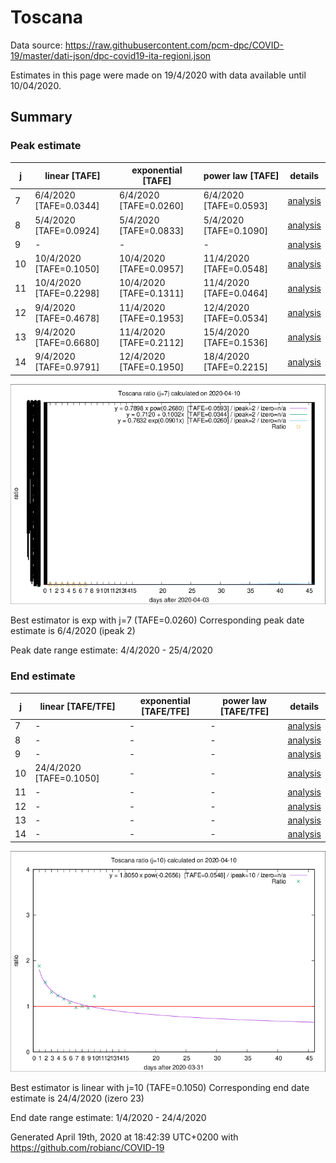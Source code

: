 # Toscana


Data source: https://raw.githubusercontent.com/pcm-dpc/COVID-19/master/dati-json/dpc-covid19-ita-regioni.json

Estimates in this page were made on 19/4/2020 with data available until 10/04/2020.


## Summary 

### Peak estimate 
|j|linear [TAFE]|exponential [TAFE]|power law [TAFE]|details|
|---|----|-----------|---------|-------|
|7|6/4/2020 [TAFE=0.0344]|6/4/2020 [TAFE=0.0260]|6/4/2020 [TAFE=0.0593]|[analysis](COVID-19_toscana_j7_2020-04-10.md)|
|8|5/4/2020 [TAFE=0.0924]|5/4/2020 [TAFE=0.0833]|5/4/2020 [TAFE=0.1090]|[analysis](COVID-19_toscana_j8_2020-04-10.md)|
|9|-|-|-|[analysis](COVID-19_toscana_j9_2020-04-10.md)|
|10|10/4/2020 [TAFE=0.1050]|10/4/2020 [TAFE=0.0957]|11/4/2020 [TAFE=0.0548]|[analysis](COVID-19_toscana_j10_2020-04-10.md)|
|11|10/4/2020 [TAFE=0.2298]|10/4/2020 [TAFE=0.1311]|11/4/2020 [TAFE=0.0464]|[analysis](COVID-19_toscana_j11_2020-04-10.md)|
|12|9/4/2020 [TAFE=0.4678]|11/4/2020 [TAFE=0.1953]|12/4/2020 [TAFE=0.0534]|[analysis](COVID-19_toscana_j12_2020-04-10.md)|
|13|9/4/2020 [TAFE=0.6680]|11/4/2020 [TAFE=0.2112]|15/4/2020 [TAFE=0.1536]|[analysis](COVID-19_toscana_j13_2020-04-10.md)|
|14|9/4/2020 [TAFE=0.9791]|12/4/2020 [TAFE=0.1950]|18/4/2020 [TAFE=0.2215]|[analysis](COVID-19_toscana_j14_2020-04-10.md)|

![best peak estimate](COVID-19_toscana_j7_2020-04-10.png)

Best estimator is exp with j=7 (TAFE=0.0260)
Corresponding peak date estimate is 6/4/2020 (ipeak 2)


Peak date range estimate: 4/4/2020 - 25/4/2020

### End estimate 
|j|linear [TAFE/TFE]|exponential [TAFE/TFE]|power law [TAFE/TFE]|details|
|---|----|-----------|---------|-------|
|7|-|-|-|[analysis](COVID-19_toscana_j7_2020-04-10.md)|
|8|-|-|-|[analysis](COVID-19_toscana_j8_2020-04-10.md)|
|9|-|-|-|[analysis](COVID-19_toscana_j9_2020-04-10.md)|
|10|24/4/2020 [TAFE=0.1050]|-|-|[analysis](COVID-19_toscana_j10_2020-04-10.md)|
|11|-|-|-|[analysis](COVID-19_toscana_j11_2020-04-10.md)|
|12|-|-|-|[analysis](COVID-19_toscana_j12_2020-04-10.md)|
|13|-|-|-|[analysis](COVID-19_toscana_j13_2020-04-10.md)|
|14|-|-|-|[analysis](COVID-19_toscana_j14_2020-04-10.md)|

![best zero estimate](COVID-19_toscana_j10_2020-04-10.png)

Best estimator is linear with j=10 (TAFE=0.1050)
Corresponding end date estimate is 24/4/2020 (izero 23)


End date range estimate: 1/4/2020 - 24/4/2020

Generated April 19th, 2020 at 18:42:39 UTC+0200 with https://github.com/robianc/COVID-19

